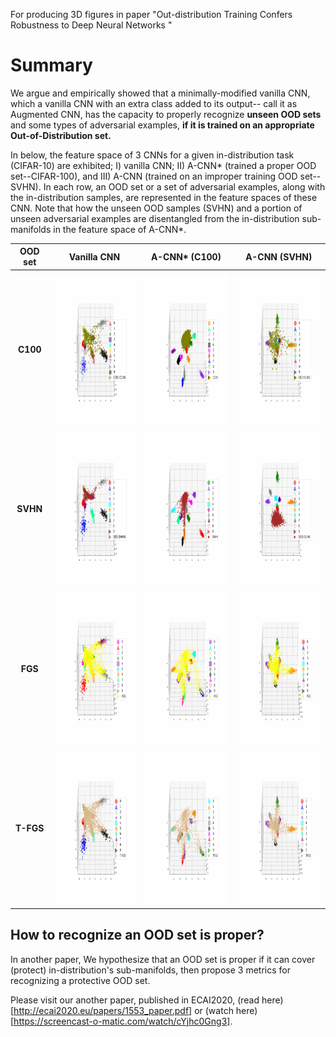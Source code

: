 For producing 3D figures in paper "Out-distribution Training Confers Robustness to Deep Neural Networks "

# Summary

We argue and empirically showed that a minimally-modified vanilla CNN, which a vanilla CNN with an extra class added to its output-- call it as Augmented CNN, has the capacity to properly recognize **unseen OOD sets** and some types of adversarial examples, **if it is trained on an appropriate Out-of-Distribution set.** 


In below, the feature space of 3 CNNs for a given in-distribution task (CIFAR-10) are exhibited; I) vanilla CNN; II) A-CNN* (trained a proper OOD set--CIFAR-100), and III) A-CNN (trained on an improper training OOD set--SVHN). In each row, an OOD set or a set of adversarial examples, along with the in-distribution samples, are represented in the feature spaces of these CNN. Note that how the unseen OOD samples (SVHN) and a portion of unseen adversarial examples are disentangled from the in-distribution sub-manifolds in the feature space of A-CNN*.


| OOD set      	|	Vanilla CNN	|	A-CNN* (C100)	|	A-CNN (SVHN)	|
| :------------:| :-------------------:	| :-------------------: |	:----------:	|
|**C100**| <img src='gif_PCA_Chap4/CIFAR10/cnn_c100.gif' width="250" height="250" align="center" />| <img src='gif_PCA_Chap4/CIFAR10/acnn_c100_c100.gif' width="250" height="250" align="center" /> | <img src='gif_PCA_Chap4/CIFAR10/acnn_svhn_c100.gif' width="250" height="250" align="center"/>
|**SVHN**| <img src='gif_PCA_Chap4/CIFAR10/cnn_svhn.gif' width="250" height="250" align="center"/> | <img src='gif_PCA_Chap4/CIFAR10/acnn_c100_svhn.gif' width="250" height="250" align="center"/> |<img src='gif_PCA_Chap4/CIFAR10/acnn_svhn_svhn.gif' width="250" height="250" align="center"/>
|**FGS**| <img src='gif_PCA_Chap4/CIFAR10/cnn_fgs.gif' width="250" height="250" align="center"/> | <img src='gif_PCA_Chap4/CIFAR10/acnn_c100_fgs.gif' width="250" height="250" align="center"/> |<img src='gif_PCA_Chap4/CIFAR10/acnn_svhn_fgs.gif' width="250" height="250" align="center"/>
|**T-FGS**| <img src='gif_PCA_Chap4/CIFAR10/cnn_tfgs.gif' width="250" height="250" align="center"/> | <img src='gif_PCA_Chap4/CIFAR10/acnn_c100_tfgs.gif' width="250" height="250" align="center"/> |<img src='gif_PCA_Chap4/CIFAR10/acnn_svhn_tfgs.gif' width="250" height="250" align="center"/>


## How to recognize an OOD set is proper?
In another paper, We hypothesize that an OOD set is proper if it can cover (protect) in-distribution's sub-manifolds, then propose 3 metrics for recognizing a protective OOD set.

Please visit our another paper, published in ECAI2020, (read here)[http://ecai2020.eu/papers/1553_paper.pdf] or (watch here)[https://screencast-o-matic.com/watch/cYjhc0Gng3]. 

